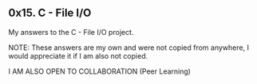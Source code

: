 ## 0x15. C - File I/O

My answers to the C - File I/O project.

NOTE: These answers are my own and were not copied from anywhere, I would appreciate it if I am also not copied.

I AM ALSO OPEN TO COLLABORATION (Peer Learning)
